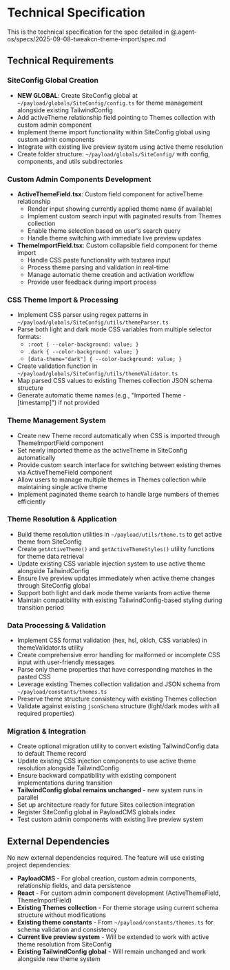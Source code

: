 # Technical Specification

This is the technical specification for the spec detailed in @.agent-os/specs/2025-09-08-tweakcn-theme-import/spec.md

## Technical Requirements

### SiteConfig Global Creation

- **NEW GLOBAL**: Create SiteConfig global at `~/payload/globals/SiteConfig/config.ts` for theme management alongside existing TailwindConfig
- Add activeTheme relationship field pointing to Themes collection with custom admin component
- Implement theme import functionality within SiteConfig global using custom admin components
- Integrate with existing live preview system using active theme resolution
- Create folder structure: `~/payload/globals/SiteConfig/` with config, components, and utils subdirectories

### Custom Admin Components Development

- **ActiveThemeField.tsx**: Custom field component for activeTheme relationship
  - Render input showing currently applied theme name (if available)
  - Implement custom search input with paginated results from Themes collection
  - Enable theme selection based on user's search query
  - Handle theme switching with immediate live preview updates
- **ThemeImportField.tsx**: Custom collapsible field component for theme import
  - Handle CSS paste functionality with textarea input
  - Process theme parsing and validation in real-time
  - Manage automatic theme creation and activation workflow
  - Provide user feedback during import process

### CSS Theme Import & Processing

- Implement CSS parser using regex patterns in `~/payload/globals/SiteConfig/utils/themeParser.ts`
- Parse both light and dark mode CSS variables from multiple selector formats:
  - `:root { --color-background: value; }`
  - `.dark { --color-background: value; }`
  - `[data-theme="dark"] { --color-background: value; }`
- Create validation function in `~/payload/globals/SiteConfig/utils/themeValidator.ts`
- Map parsed CSS values to existing Themes collection JSON schema structure
- Generate automatic theme names (e.g., "Imported Theme - [timestamp]") if not provided

### Theme Management System

- Create new Theme record automatically when CSS is imported through ThemeImportField component
- Set newly imported theme as the activeTheme in SiteConfig automatically
- Provide custom search interface for switching between existing themes via ActiveThemeField component
- Allow users to manage multiple themes in Themes collection while maintaining single active theme
- Implement paginated theme search to handle large numbers of themes efficiently

### Theme Resolution & Application

- Build theme resolution utilities in `~/payload/utils/theme.ts` to get active theme from SiteConfig
- Create `getActiveTheme()` and `getActiveThemeStyles()` utility functions for theme data retrieval
- Update existing CSS variable injection system to use active theme alongside TailwindConfig
- Ensure live preview updates immediately when active theme changes through SiteConfig global
- Support both light and dark mode theme variants from active theme
- Maintain compatibility with existing TailwindConfig-based styling during transition period

### Data Processing & Validation

- Implement CSS format validation (hex, hsl, oklch, CSS variables) in themeValidator.ts utility
- Create comprehensive error handling for malformed or incomplete CSS input with user-friendly messages
- Parse only theme properties that have corresponding matches in the pasted CSS
- Leverage existing Themes collection validation and JSON schema from `~/payload/constants/themes.ts`
- Preserve theme structure consistency with existing Themes collection
- Validate against existing `jsonSchema` structure (light/dark modes with all required properties)

### Migration & Integration

- Create optional migration utility to convert existing TailwindConfig data to default Theme record
- Update existing CSS injection components to use active theme resolution alongside TailwindConfig
- Ensure backward compatibility with existing component implementations during transition
- **TailwindConfig global remains unchanged** - new system runs in parallel
- Set up architecture ready for future Sites collection integration
- Register SiteConfig global in PayloadCMS globals index
- Test custom admin components with existing live preview system

## External Dependencies

No new external dependencies required. The feature will use existing project dependencies:

- **PayloadCMS** - For global creation, custom admin components, relationship fields, and data persistence
- **React** - For custom admin component development (ActiveThemeField, ThemeImportField)
- **Existing Themes collection** - For theme storage using current schema structure without modifications
- **Existing theme constants** - From `~/payload/constants/themes.ts` for schema validation and consistency
- **Current live preview system** - Will be extended to work with active theme resolution from SiteConfig
- **Existing TailwindConfig global** - Will remain unchanged and work alongside new theme system
